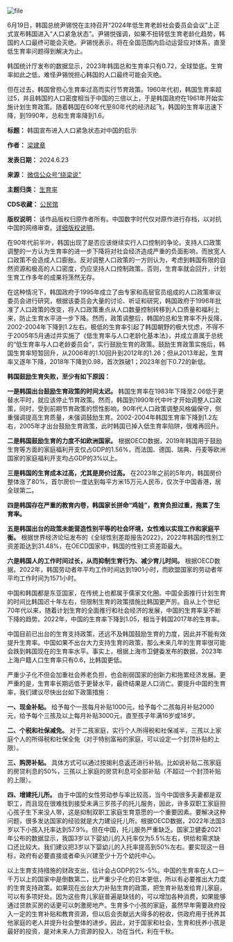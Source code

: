 ![file](https://chinadigitaltimes.net/chinese/files/2024/06/image-1719072312513.png)


6月19日，韩国总统尹锡悦在主持召开“2024年低生育老龄社会委员会会议”上正式宣布韩国进入“人口紧急状态”。尹锡悦强调，如果不扭转低生育老龄化趋势，韩国的人口最终可能会灭绝。尹锡悦表示，将在全国范围内启动运营应对体系，直至低生育率问题得到解决为止。


韩国统计厅发布的数据显示，2023年韩国总和生育率只有0.72，全球垫底。生育率如此之低，难怪尹锡悦担心韩国的人口最终可能会灭绝。


但在过去，韩国曾担心生育率过高而实行节育政策。1960年代初，韩国生育率超过5，并且韩国的人口密度相当于中国的三倍以上，于是韩国政府在1961年开始实施计划生育政策。随着韩国在60年代至80年代的经济起飞，韩国的生育率迅速下降，到1990年，总和生育率降到1.6。




**标题：** 韩国宣布进入人口紧急状态对中国的启示  

**作者：** [梁建章](https://chinadigitaltimes.net/space/绕梁说)  

**发表日期：** 2024.6.23  

**来源：** [微信公众号“绕梁说”](https://web.archive.org/web/https://mp.weixin.qq.com/s/gSuiQgCaPfFMDIwyf2mf8Q)  

**主题归类：** [生育率](https://chinadigitaltimes.net/space/生育率)  

**CDS收藏：** [公民馆](https://chinadigitaltimes.net/space/%E5%85%AC%E6%B0%91%E9%A6%86)  

**版权说明：** 该作品版权归原作者所有。中国数字时代仅对原作进行存档，以对抗中国的网络审查。[详细版权说明](https://chinadigitaltimes.net/chinese/copyright)。


在90年代前半叶，韩国出现了是否应该继续实行人口控制的争论。支持人口政策调整的一方认为生育率的进一步下降将对社会经济造成严重的负面影响，而放宽人口政策不会造成人口膨胀。反对调整人口政策的一方则认为，考虑到韩国有限的自然资源和极高的人口密度，仍应坚持人口控制政策。否则，生育率就会回升，计划生育工作多年的成果将荡然无存。


在这种情况下，韩国政府于1995年成立了由专家和高层官员组成的人口政策审议委员会进行研究，根据该委员会大量的讨论、听证和研究，韩国政府于1996年批准了人口政策的改变，将人口政策重点从人口数量控制转移到人口质量和福利上来，防止生育水平进一步下降。然而，政策调整后，韩国的总和生育率不升反降，2002-2004年下降到1.2左右。极低的生育率引起了韩国朝野的极大忧虑，不得不于2005年5月通过并实施了《低生育率与人口老龄化基本法》，并成立直属于总统的“低生育率与人口老龄委员会”，实行鼓励生育的政策。鼓励生育政策实施后，韩国生育率短暂回升，从2006年的1.10回升到2012年的1.26；但从2013年起，生育率又逐年下降，2018年下降到0.98，首次跌破1；2023年创下0.72的新低。


**韩国鼓励生育失败，至少有如下原因：** 


**一是韩国出台鼓励生育政策的时间太迟。** 韩国生育率在1983年下降至2.06低于更替水平时，就应该停止节育政策。然而，韩国到1990年代中叶才开始调整人口政策，同时，受到前期节育政策的惯性影响，90年代人口政策调整风格偏保守，侧重强调提高生育质量，未强调鼓励生育。2002-2004年韩国生育率下降到1.2左右，2005年才出台鼓励生育政策，此时韩国已掉入低生育率陷阱，很难再回升。


**二是韩国鼓励生育的力度不如欧洲国家。** 根据OECD数据，2019年韩国用于鼓励生育等方面的家庭福利开支仅占GDP的1.56%，而法国、德国、瑞典、丹麦等欧洲国家的家庭福利开支均占GDP的3%以上。


**三是韩国的生育成本过高，尤其是房价过高。** 在2023年之前的5年内，韩国房价整体涨了80%，首尔房价一度达到每平方米15万元人民币，仅次于中国香港，居全球第二。


**四是韩国存在严重的教育内卷，韩国家长拼命“鸡娃”，教育负担过重，拖累了生育率。** 


**五是韩国出台的政策未能营造性别平等的社会环境，女性难以实现工作和家庭平衡。** 根据世界经济论坛发布的《全球性别差距报告2022》，2022年韩国的性别工资差距达到31.48%，在OECD国家中，韩国的性别工资差距最大。


**六是韩国人的工作时间过长，从而抑制生育行为、减少育儿时间。** 根据OECD数据，2022年，韩国劳动者年平均工作时间达到1901小时，而欧盟国家的劳动者年平均工作时间为1571小时。


中国和韩国都是东亚国家，在传统上也都属于儒家文化圈。中国全面推行计划生育的时间比韩国迟十年左右，但限制生育的政策措施比韩国更严厉。自从上个世纪70年代以来，随着计划生育的全面推行和社会经济的发展，中国的生育率呈不断下降的趋势。2022年，中国的生育率下降到1.05，相当于韩国2017年的生育率。


中国目前已出台的生育支持政策，还远不及韩国鼓励生育的力度，因此并不能有效提升生育率。中国如果不出台大力支持生育的政策，那么未来几年的生育率很可能会跌到韩国现在的生育率水平。事实上，根据上海市卫健委发布的数据，2023年上海户籍人口生育率只有0.6，比韩国更低。


严重少子化不但会加重社会养老负担，也会削弱国家的创新力和拖累经济发展。更严重的是，生育率长期远低于更替水平，最终结果是人口消亡。要提升中国的生育率，我们建议尽快出台如下政策措施：


**一、现金补贴。** 给予每个一孩每月补贴1000元，给予每个二孩每月补贴2000元，给予每个三孩及以上每月补贴3000元，直至孩子年满16岁或18岁。


**二、个税和社保减免。** 对于二孩家庭，实行个人所得税和社保减半，三孩以上家庭个人的所得税和社保全免（对于特别富裕的家庭，可以设定一个封顶补贴的上限）。


**三、购房补贴。** 具体方式可以通过按揭利息返还进行补贴。比如说补贴二孩家庭的房贷利息的50%，三孩以上家庭的房贷利息可全部补贴（不超过一个封顶补贴的上限）。


**四、增建托儿所。** 由于中国的女性劳动参与率比较高，当今中国很多夫妻都是双职工，而且现在很难找到接受未满三岁孩子的托儿服务，因此，许多双职工家庭担心孩子生下来没人带，这是抑制双职工家庭生育意愿的一个重要因素。要解决这种问题，很多发达国家的经验就是大力建设托儿所。根据OECD数据，2022年法国3岁以下小孩入托率达到57.9%。但在中国，托儿服务严重缺乏。国家卫健委2021年公布的数据显示，我国3岁以下婴幼儿的入托率仅为5.5%左右，供给和需求缺口还比较大。我们建议把3岁以下婴幼儿的入托率提高到50%左右。要实现这一目标，政府有必要直接或者牵头兴建至少十万个幼托中心。


以上生育支持措施的财政支出，估计会占GDP的2%-5%。中国的生育率在人口一千万以上的国家中是倒数第二，比严重少子化的日本更低，所以有必要推出大力度的生育支持政策。如果现在出台大力补贴生育的政策，把生育补贴发给育儿家庭，可以有多项好处。因为这些育儿家庭普遍是缺钱的，可以增加各种消费，如果能够通过贷款买房的话更可以刺激房地产。生育多个小孩的家庭，虽然早年需要政府投入一定的生育补贴和教育资源，但以后会贡献远大得多的税收，供政府用于抚养其他家庭的老人并提升社会整体的进步。因此，对于国家和社会，生育和抚养小孩是最好的投资，是对未来人力资源的投入，功在当代，利在千秋。

